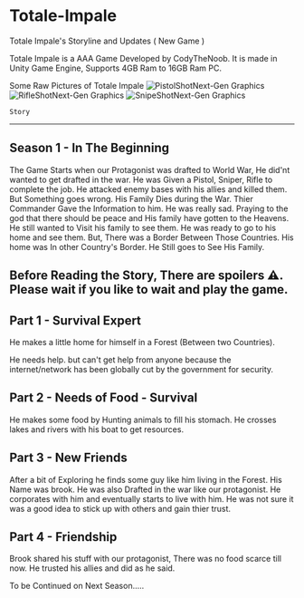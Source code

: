 # Totale-Impale
Totale Impale's Storyline and Updates ( New Game )

Totale Impale is a AAA Game Developed by CodyTheNoob.
It is made in Unity Game Engine, Supports 4GB Ram to 16GB Ram PC.

Some Raw Pictures of Totale Impale
![PistolShotNext-Gen Graphics](https://user-images.githubusercontent.com/92101427/186935199-c2652392-f7e5-4264-82c3-c669469d7b14.png)
![RifleShotNext-Gen Graphics](https://user-images.githubusercontent.com/92101427/186935206-e5a86891-9d6b-42a5-a06b-3437979792c9.png)
![SnipeShotNext-Gen Graphics](https://user-images.githubusercontent.com/92101427/186935212-0c26f625-4bc9-4fa0-9ddb-e9a2bbb05302.png)


    Story
------------------
Season 1 - In The Beginning
-----------------------------
The Game Starts when our Protagonist was drafted to World War, He did'nt wanted to get drafted in the war.
He was Given a Pistol, Sniper, Rifle to complete the job. He attacked enemy bases with his allies and killed them.
But Something goes wrong. His Family Dies during the War. Thier Commander Gave the Information to him.
He was really sad. Praying to the god that there should be peace and His family have gotten to the Heavens.
He still wanted to Visit his family to see them. He was ready to go to his home and see them.
But, There was a Border Between Those Countries. His home was In other Country's Border.
He Still goes to See His Family.

Before Reading the Story, There are spoilers ⚠.
Please wait if you like to wait and play the game.
-------------------------
Part 1 - Survival Expert
--------------------------
He makes a little home for himself in a Forest (Between two Countries).

He needs help.
but can't get help from anyone because the internet/network has been globally cut by the government for security.

Part 2 - Needs of Food - Survival
-----------------------------------
He makes some food by Hunting animals to fill his stomach.
He crosses lakes and rivers with his boat to get resources.

Part 3 - New Friends
----------------------
After a bit of Exploring he finds some guy like him living in the Forest.
His Name was brook. He was also Drafted in the war like our protagonist.
He corporates with him and eventually starts to live with him.
He was not sure it was a good idea to stick up with others and gain thier trust.

Part 4 - Friendship
--------------------
Brook shared his stuff with our protagonist, There was no food scarce till now.
He trusted his allies and did as he said.

To be Continued on Next Season.....
